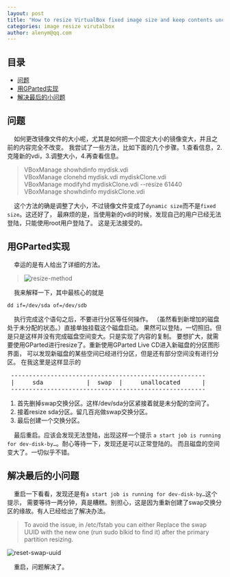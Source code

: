```yaml
---
layout: post
title: "How to resize VirtualBox fixed image size and keep contents unchanged ?"
categories: image resize virutalbox
author: alenym@qq.com
---
```

## 目录 ##

- [问题](#hh0) 
- [用GParted实现](#hh1) 
- [解决最后的小问题](#hh2) 


## <a name="hh0"></a> 问题 ##

&nbsp;&nbsp;&nbsp;&nbsp;如何更改镜像文件的大小呢，尤其是如何把一个固定大小的镜像变大，并且之前的内容完全不改变。
我尝试了一些方法，比如下面的几个步骤。1.查看信息，2.克隆新的vdi，3.调整大小，4.再查看信息。

> VBoxManage showhdinfo mydisk.vdi  
> VBoxManage clonehd mydisk.vdi mydiskClone.vdi  
> VBoxManage modifyhd mydiskClone.vdi --resize 61440  
> VBoxManage showhdinfo mydiskClone.vdi

&nbsp;&nbsp;&nbsp;&nbsp;这个方法的确是调整了大小，不过镜像文件变成了`dynamic size`而不是`fixed size`。这还好了，
最麻烦的是，当使用新的vdi的时候，发现自己的用户已经无法登陆，只能使用root用户登陆了。
这是无法接受的。

## <a name="hh1"></a> 用GParted实现 ##

&nbsp;&nbsp;&nbsp;&nbsp;幸运的是有人给出了详细的方法。
> ![resize-method]({{site.url}}/assets/20170710-1.jpg)

&nbsp;&nbsp;&nbsp;&nbsp;我来解释一下，其中最核心的就是

	dd if=/dev/sda of=/dev/sdb

&nbsp;&nbsp;&nbsp;&nbsp;执行完成这个语句之后，不要进行分区等任何操作。
（虽然看到新增加的磁盘处于未分配的状态。）直接单独挂载这个磁盘启动。
果然可以登陆，一切照旧。但是只是这样并没有完成磁盘空间变大。只是实现了内容的复制。
要想扩大，就需要使用GParted进行resize了。重新使用GParted Live CD进入新磁盘的分区图形界面，
可以发现新磁盘的某些空间已经进行分区，但是还有部分空间没有进行分区。
在我这里是这样显示的
<pre>
 ------------------------------------------------------
 |     sda            |  swap  |     unallocated      |   
 ------------------------------------------------------
</pre>

1. 首先删掉swap交换分区。这样/dev/sda分区紧接着就是未分配的空间了。
2. 接着resize sda分区。留几百兆做swap交换分区。
3. 最后创建一个交换分区。

&nbsp;&nbsp;&nbsp;&nbsp;最后重启。应该会发现无法登陆，出现这样一个提示
`a start job is running for dev-disk-by…`。耐心等待一下，发现还是可以正常登陆的。
而且磁盘的空间变大了。一切似乎不错。

## <a name="hh2"></a> 解决最后的小问题 ##

&nbsp;&nbsp;&nbsp;&nbsp;重启一下看看，发现还是有`a start job is running for dev-disk-by…`这个提示，
需要等待一两分钟，真是糟糕。别担心，这是因为重新创建了swap交换分区的缘故。有人已经给出了解决办法。

> To avoid the issue, in /etc/fstab you can either
> Replace the swap UUID with the new one (run sudo blkid to find it) after the primary partition resizing.

![reset-swap-uuid]({{site.url}}/assets/20170710-2.jpg)


&nbsp;&nbsp;&nbsp;&nbsp;重启，问题解决了。
